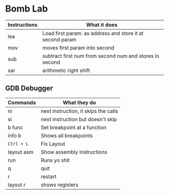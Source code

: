 # Bomb Lab

| Instructions | What it does                                              |
| ------------ | --------------------------------------------------------- |
| lea          | Load first param. as address and store it at second param |
| mov          | moves first param into second                             |
| sub          | subtract first num from second num and stores in second   |
| sar          | arithmetic right shift                                    | 


## GDB Debugger

| Commands   | What they do                         |
| ---------- | ------------------------------------ |
| ni         | next instruction, it skips the calls |
| si         | next instruction but doesn't skip    |
| b func     | Set breakpoint at a function         |
| info b     | Shows all breakpoints                | 
| `Ctrl + L` | Fix Layout                           |
| layout asm | Show assembly instructions           |
| run        | Runs yo shit                         |
| q          | quit                                 |
| r          | restart                              |
| layout r   | shows registers                      |
